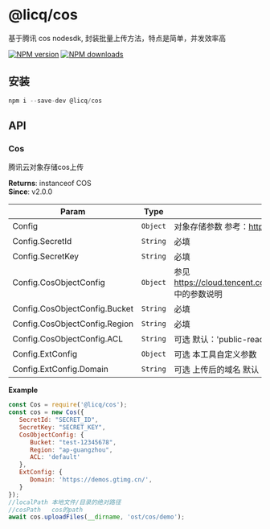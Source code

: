 # @licq/cos

基于腾讯 cos nodesdk, 封装批量上传方法，特点是简单，并发效率高

[![NPM version][npm-image]][npm-url] [![NPM downloads][download-image]][download-url]

[npm-image]: http://img.shields.io/npm/v/@licq/cos.svg?style=flat-square
[npm-url]: http://npmjs.org/package/@licq/cos
[download-image]: https://img.shields.io/npm/dm/@licq/cos.svg?style=flat-square
[download-url]: https://npmjs.org/package/@licq/cos

## 安装

```js
npm i --save-dev @licq/cos
```

## API

### Cos 

腾讯云对象存储cos上传


**Returns**: instanceof COS  
**Since**: v2.0.0  

| Param | Type | Description |
| --- | --- | --- |
| Config | <code>Object</code> | 对象存储参数 参考：<https://cloud.tencent.com/document/product/436/8629#.E9.85.8D.E7.BD.AE.E9.A1.B9> |
| Config.SecretId | <code>String</code> | 必填 |
| Config.SecretKey | <code>String</code> | 必填 |
| Config.CosObjectConfig | <code>Object</code> | 参见 https://cloud.tencent.com/document/product/436/64980#.E7.AE.80.E5.8D.95.E4.B8.8A.E4.BC.A0.E5.AF.B9.E8.B1.A1 中的参数说明 |
| Config.CosObjectConfig.Bucket | <code>String</code> | 必填 |
| Config.CosObjectConfig.Region | <code>String</code> | 必填 |
| Config.CosObjectConfig.ACL | <code>String</code> | 可选 默认：'public-read' |
| Config.ExtConfig | <code>Object</code> | 可选 本工具自定义参数 |
| Config.ExtConfig.Domain | <code>String</code> | 可选 上传后的域名 默认：https://{Bucket}.cos.{Region}.myqcloud.com |

**Example**  
```js
const Cos = require('@licq/cos');
const cos = new Cos({
   SecretId: "SECRET_ID",
   SecretKey: "SECRET_KEY",
   CosObjectConfig: {
      Bucket: "test-12345678",
      Region: "ap-guangzhou",
      ACL: 'default'
   },
   ExtConfig: {
      Domain: 'https://demos.gtimg.cn/',
   }
});
//localPath 本地文件/目录的绝对路径
//cosPath   cos的path
await cos.uploadFiles(__dirname, 'ost/cos/demo');
```

